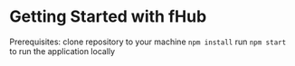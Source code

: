 # Getting Started with fHub

Prerequisites:
clone repository to your machine
`npm install`
run `npm start` to run the application locally
